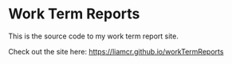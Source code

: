 # Work Term Reports
This is the source code to my work term report site.

Check out the site here: https://liamcr.github.io/workTermReports
